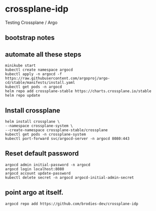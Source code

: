 # crossplane-idp
Testing Crossplane / Argo

## bootstrap notes

## automate all these steps
```
minikube start
kubectl create namespace argocd
kubectl apply -n argocd -f https://raw.githubusercontent.com/argoproj/argo-cd/stable/manifests/install.yaml
kubectl get pods -n argocd
helm repo add crossplane-stable https://charts.crossplane.io/stable
helm repo update
```
## Install crossplane
```
helm install crossplane \
--namespace crossplane-system \
--create-namespace crossplane-stable/crossplane
kubectl get pods -n crossplane-system
kubectl port-forward svc/argocd-server -n argocd 8080:443
```
## Reset default password
```
argocd admin initial-password -n argocd
argocd login localhost:8080
argocd account update-password
kubectl delete secret -n argocd argocd-initial-admin-secret
```
## point argo at itself.
```
argocd repo add https://github.com/brodies-dev/crossplane-idp
```